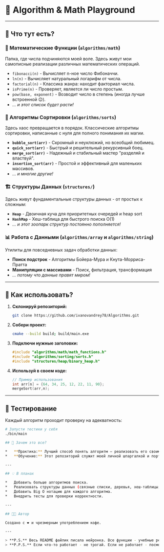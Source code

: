 # 🧠 Algorithm & Math Playground

---

## 📁 Что тут есть?

### 🔢 Математические Функции (`algorithms/math`)
Папка, где числа подчиняются моей воле. Здесь живут мои самописные реализации различных математических операций.

*   `fibonacci(n)` - Вычисляет n-ное число Фибоначчи.
*   `ln(n)` - Вычисляет натуральный логарифм от числа.
*   `factorial(n)` - Классика жанра: находит факториал числа.
*   `isPrime(n)` - Проверяет, является ли число простым.
*   `pow(base, exponent)` - Возводит число в степень (иногда лучше встроенной 😉).
*   *... и этот список будет расти!*

### 🔄 Алгоритмы Сортировки (`algorithms/sorts`)
Здесь хаос превращается в порядок. Классические алгоритмы сортировки, написанные с нуля для полного понимания их магии.

*   **`bubble_sort(arr)`** - Скромный и неуклюжий, но всеобщий любимец.
*   **`quick_sort(arr)`** - Быстрый и решительный рекурсивный боец.
*   **`merge_sort(arr)`** - Надежный и стабильный мастер "разделяй и властвуй".
*   **`insertion_sort(arr)`** - Простой и эффективный для маленьких массивов.
*   *... и многие другие!*

### 🏗️ Структуры Данных (`structures/`)
Здесь живут фундаментальные структуры данных - от простых к сложным:

*   **`Heap`** - Двоичная куча для приоритетных очередей и heap sort
*   **`HashMap`** - Хеш-таблица для быстрого поиска O(1)
*   *... и этот зоопарк структур постоянно пополняется!*

### 📊 Работа с Данными (`algorithms/array` и `algorithms/string`)
Утилиты для повседневных задач обработки данных:

*   **Поиск подстрок** - Алгоритмы Бойера-Мура и Кнута-Морриса-Пратта
*   **Манипуляции с массивами** - Поиск, фильтрация, трансформация
*   *... потому что данные правят миром!*

---

## 🚀 Как использовать?

1.  **Склонируй репозиторий:**
    ```bash
    git clone https://github.com/ivanovandrey78/Algorithms.git
    ```
2.  **Собери проект:**
    ```bash
    cmake --build build; build/main.exe
    ```
3.  **Подключи нужные заголовки:**
    ```cpp
    #include "algorithms/math/math_functions.h"
    #include "algorithms/sorting/sorts.h" 
    #include "structures/heap/binary_heap.h"
    ```
4.  **Используй в своем коде:**
    ```cpp
    // Пример использования
    int arr[n] = {64, 34, 25, 12, 22, 11, 90};
    mergeSort(arr,n);
    
    ```

---

## 🧪 Тестирование
Каждый алгоритм проходит проверку на адекватность:
```bash
# Запусти тестики у себя
./bin/main

## 🤔 Зачем это все?

*   **Практика:** Лучший способ понять алгоритм — реализовать его своими руками.
*   **Обучение:** Этот репозиторий служит моей личной шпаргалкой и портфолио.

---

## 💡 В планах

*   Добавить больше алгоритмов поиска.
*   Реализовать структуры данных (связные списки, деревья, хеш-таблицы, которые кстати уже есть). 
*   Добавить Big O нотацию для каждого алгоритма.
*   Внедрить тесты для проверки корректности.

---

## 👨‍💻 Автор

Создано с ❤️ и чрезмерным употреблением кофе.

---

> **P.S.** Весь README файлик писала нейронка. Все функции - учебные реализации, пользуйтесь аккуратно. 
> **P.P.S.** Если что-то работает - не трогай. Если не работает - посмотри в отладчике. Если и так непонятно - завари кофе ☕. Кофе обычно помогает...